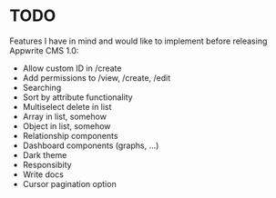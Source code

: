 # TODO

Features I have in mind and would like to implement before releasing Appwrite CMS 1.0:

- Allow custom ID in /create
- Add permissions to /view, /create, /edit
- Searching
- Sort by attribute functionality
- Multiselect delete in list
- Array in list, somehow
- Object in list, somehow
- Relationship components
- Dashboard components (graphs, ...)
- Dark theme
- Responsibity
- Write docs
- Cursor pagination option
